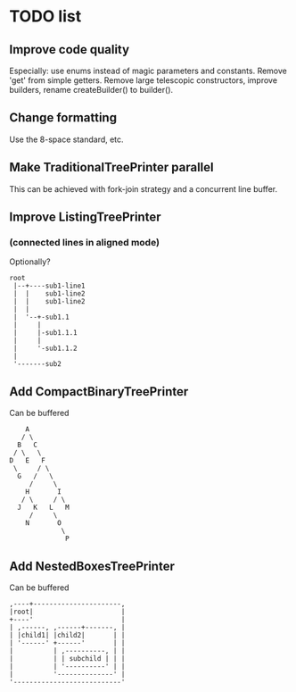 # TODO list

## Improve code quality

Especially: use enums instead of magic parameters and constants.
Remove 'get' from simple getters.
Remove large telescopic constructors, improve builders, rename createBuilder() to builder().

## Change formatting

Use the 8-space standard, etc.

##  Make TraditionalTreePrinter parallel

This can be achieved with fork-join strategy and a concurrent line buffer.

## Improve ListingTreePrinter
### (connected lines in aligned mode)

Optionally?

    root
     |--+----sub1-line1
     |  |    sub1-line2
     |  |    sub1-line2
     |  |
     |  '--+-sub1.1
     |     |
     |     |-sub1.1.1
     |     |
     |     '-sub1.1.2
     |
     '-------sub2


## Add CompactBinaryTreePrinter

Can be buffered

        A
       / \
      B   C
     / \   \
    D   E   F
     \     / \
      G   /   \
         /     \
        H       I
       / \     / \
      J   K   L   M
         /     \
        N       O
                 \
                  P


## Add NestedBoxesTreePrinter

Can be buffered

    ,----+----------------------,
    |root|                      |
    +----'                      |
    | ,------, ,------+-------, |
    | |child1| |child2|       | |
    | '------' +------'       | |
    |          | ,----------, | |
    |          | | subchild | | |
    |          | '----------' | |
    |          '--------------' |
    '---------------------------'

